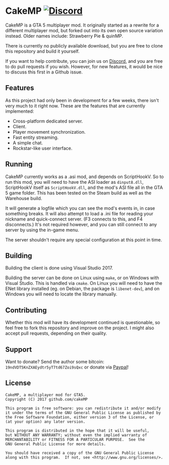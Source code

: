 # CakeMP [![Discord](https://img.shields.io/discord/377450878531272725.svg)](https://discord.gg/4CgdqzA)

CakeMP is a GTA 5 multiplayer mod. It originally started as a rewrite for a different multiplayer mod,
but forked out into its own open source variation instead. Older names include: Strawberry Pie & quinMP.

There is currently no publicly available download, but you are free to clone this repository and build it
yourself.

If you want to help contribute, you can join us on [Discord](https://discord.gg/4CgdqzA), and you are free
to do pull requests if you wish. However, for new features, it would be nice to discuss this first in a
Github issue.

## Features

As this project had only been in development for a few weeks, there isn't very much to it right now. These
are the features that are currently implemented:

* Cross-platform dedicated server.
* Client.
* Player movement synchronization.
* Fast entity streaming.
* A simple chat.
* Rockstar-like user interface.

## Running

CakeMP currently works as a .asi mod, and depends on ScriptHookV. So to run this mod, you will need to have
the ASI loader as `dinput8.dll`, ScriptHookV itself as `ScriptHookV.dll`, and the mod's ASI file all in the
GTA 5 game folder. This has been tested on the Steam build as well as the Warehouse build.

It will generate a logfile which you can see the mod's events in, in case something breaks. It will also
attempt to load a .ini file for reading your nickname and quick-connect server. (F3 connects to this, and
F4 disconnects.) It's not required however, and you can still connect to any server by using the in-game
menu.

The server shouldn't require any special configuration at this point in time.

## Building

Building the client is done using Visual Studio 2017.

Building the server can be done on Linux using `make`, or on Windows with Visual Studio. This is handled
via `cmake`. On Linux you will need to have the ENet library installed (eg. on Debian, the package is
`libenet-dev`), and on Windows you will need to locate the library manually.

## Contributing

Whether this mod will have its development continued is questionable, so feel free to fork this repository
and improve on the project. I might also accept pull requests, depending on their quality.

## Support

Want to donate? Send the author some bitcoin: `19ndVDT5KnZXAEydtr5yT7td67Zoi9sQxc` or donate
via [Paypal](https://paypal.me/ansjh)!

## License

	CakeMP, a multiplayer mod for GTA5.
	Copyright (C) 2017 github.com/cakeMP

	This program is free software: you can redistribute it and/or modify
	it under the terms of the GNU General Public License as published by
	the Free Software Foundation, either version 3 of the License, or
	(at your option) any later version.

	This program is distributed in the hope that it will be useful,
	but WITHOUT ANY WARRANTY; without even the implied warranty of
	MERCHANTABILITY or FITNESS FOR A PARTICULAR PURPOSE.  See the
	GNU General Public License for more details.

	You should have received a copy of the GNU General Public License
	along with this program.  If not, see <http://www.gnu.org/licenses/>.
